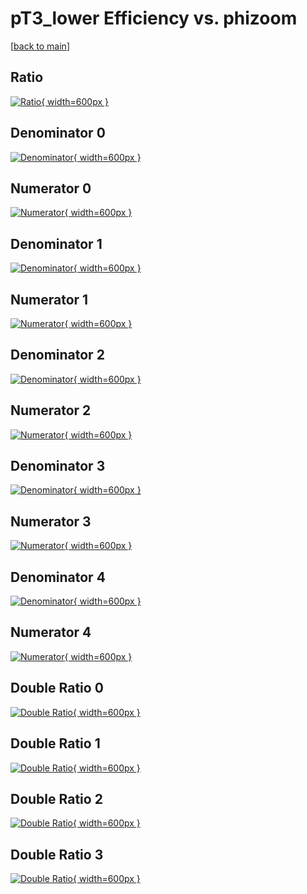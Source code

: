 # pT3_lower Efficiency vs. phizoom

[[back to main](./)]



## Ratio

[![Ratio](../mtv/var/pT3_lower_xtr_0_0_eff_phizoom.png){ width=600px }](../mtv/var/pT3_lower_xtr_0_0_eff_phizoom.pdf)

## Denominator 0

[![Denominator](../mtv/den/pT3_lower_xtr_0_0_eff_phizoom_den0.png){ width=600px }](../mtv/den/pT3_lower_xtr_0_0_eff_phizoom_den0.pdf)

## Numerator 0

[![Numerator](../mtv/num/pT3_lower_xtr_0_0_eff_phizoom_num0.png){ width=600px }](../mtv/num/pT3_lower_xtr_0_0_eff_phizoom_num0.pdf)

## Denominator 1

[![Denominator](../mtv/den/pT3_lower_xtr_0_0_eff_phizoom_den1.png){ width=600px }](../mtv/den/pT3_lower_xtr_0_0_eff_phizoom_den1.pdf)

## Numerator 1

[![Numerator](../mtv/num/pT3_lower_xtr_0_0_eff_phizoom_num1.png){ width=600px }](../mtv/num/pT3_lower_xtr_0_0_eff_phizoom_num1.pdf)

## Denominator 2

[![Denominator](../mtv/den/pT3_lower_xtr_0_0_eff_phizoom_den2.png){ width=600px }](../mtv/den/pT3_lower_xtr_0_0_eff_phizoom_den2.pdf)

## Numerator 2

[![Numerator](../mtv/num/pT3_lower_xtr_0_0_eff_phizoom_num2.png){ width=600px }](../mtv/num/pT3_lower_xtr_0_0_eff_phizoom_num2.pdf)

## Denominator 3

[![Denominator](../mtv/den/pT3_lower_xtr_0_0_eff_phizoom_den3.png){ width=600px }](../mtv/den/pT3_lower_xtr_0_0_eff_phizoom_den3.pdf)

## Numerator 3

[![Numerator](../mtv/num/pT3_lower_xtr_0_0_eff_phizoom_num3.png){ width=600px }](../mtv/num/pT3_lower_xtr_0_0_eff_phizoom_num3.pdf)

## Denominator 4

[![Denominator](../mtv/den/pT3_lower_xtr_0_0_eff_phizoom_den4.png){ width=600px }](../mtv/den/pT3_lower_xtr_0_0_eff_phizoom_den4.pdf)

## Numerator 4

[![Numerator](../mtv/num/pT3_lower_xtr_0_0_eff_phizoom_num4.png){ width=600px }](../mtv/num/pT3_lower_xtr_0_0_eff_phizoom_num4.pdf)

## Double Ratio 0

[![Double Ratio](../mtv/ratio/pT3_lower_xtr_0_0_eff_phizoom_ratio0.png){ width=600px }](../mtv/ratio/pT3_lower_xtr_0_0_eff_phizoom_ratio0.pdf)

## Double Ratio 1

[![Double Ratio](../mtv/ratio/pT3_lower_xtr_0_0_eff_phizoom_ratio1.png){ width=600px }](../mtv/ratio/pT3_lower_xtr_0_0_eff_phizoom_ratio1.pdf)

## Double Ratio 2

[![Double Ratio](../mtv/ratio/pT3_lower_xtr_0_0_eff_phizoom_ratio2.png){ width=600px }](../mtv/ratio/pT3_lower_xtr_0_0_eff_phizoom_ratio2.pdf)

## Double Ratio 3

[![Double Ratio](../mtv/ratio/pT3_lower_xtr_0_0_eff_phizoom_ratio3.png){ width=600px }](../mtv/ratio/pT3_lower_xtr_0_0_eff_phizoom_ratio3.pdf)

